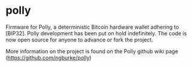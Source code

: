 polly
=====

Firmware for Polly, a deterministic Bitcoin hardware wallet adhering to [BIP32]. Polly development has been put on hold indefinitely.
The code is now open source for anyone to advance or fork the project.


More information on the project is found on the Polly github wiki page (https://github.com/ngburke/polly)
